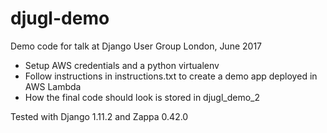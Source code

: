 # djugl-demo
Demo code for talk at Django User Group London, June 2017

* Setup AWS credentials and a python virtualenv
* Follow instructions in instructions.txt to create a demo app deployed in AWS Lambda
* How the final code should look is stored in djugl_demo_2

Tested with Django 1.11.2 and Zappa 0.42.0
